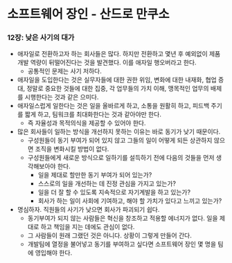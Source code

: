 # 소프트웨어 장인 - 산드로 만쿠소

### 12장: 낮은 사기의 대가

- 애자일로 전환하고자 하는 회사들은 많다. 하지만 전환하고 몇년 후 예외없이 제품 개발 역량이 뒤떨어진다는 것을 발견했다. 이를 애자일 행오버라고 한다.
    - 공통적인 문제는 사기 저하다.
- 애자일을 도입한다는 것은 실무자들에 대한 권한 위임, 변화에 대한 내재화, 협업 증대, 정말로 중요한 것들에 대한 집중, 각 업무들의 가치 이해, 맹목적인 업무의 배제를 시행한다는 것과 같은 으미다.
- 애자일스럽게 일한다는 것은 일을 올바르게 하고, 소통을 원활히 하고, 피드백 주기를 짧게 하고, 팀워크를 최대화한다는 것과 같아야만 한다.
    - 즉 자율성과 목적의식을 제공할 수 있어야 한다.
- 많은 회사들이 일하는 방식을 개선하지 못하는 이유는 바로 동기가 낮기 때문이다.
    - 구성원들이 동기 부여가 되어 있지 않고 그들의 일이 어떻게 되든 상관하지 않으면 조직을 변화시킬 방법이 없다.
    - 구성원들에게 새로운 방식으로 일하기를 설득하기 전에 다음의 것들을 먼저 생각해보아야 한다.
        - 일을 제대로 할만한 동기 부여가 되어 있는가?
        - 스스로의 일을 개선하는 데 진정 관심을 가지고 있는가?
        - 일을 더 잘 할 수 있도록 지속적으로 자기계발을 하고 있는가?
        - 회사가 하는 일이 사회에 기여하고, 해야 할 가치가 있다고 느끼고 있는가?
- 명심하자. 직원들의 사기가 낮으면 회사가 파괴되기 쉽다.
    - 동기부여가 되지 않는 사람들은 혁신을 창조하고 적용할 에너지가 없다. 일을 제대로 하고 책임을 지는 데에도 관심이 없다.
    - 그 사람들이 원래 그랬던 것은 아니다. 상황이 그렇게 만들어 간다.
    - 개발팀에 열정을 불어넣고 동기를 부여하고 싶다면 소프트웨어 장인 몇 명을 팀에 영입해야 한다.